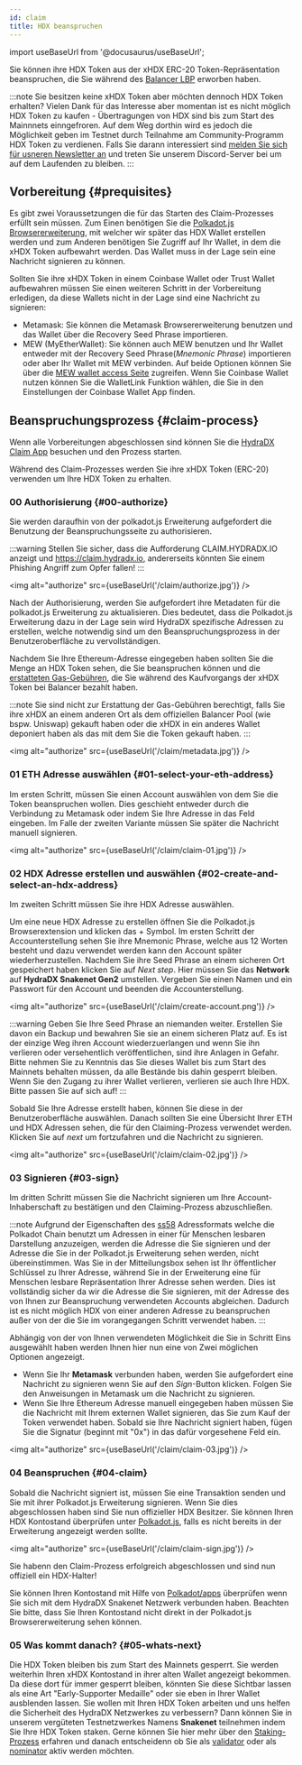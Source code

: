 ```yaml
---
id: claim
title: HDX beanspruchen
---
```


import useBaseUrl from '@docusaurus/useBaseUrl';

Sie können ihre HDX Token aus der xHDX ERC-20 Token-Repräsentation beanspruchen, die Sie während des [Balancer LBP](https://hydradx.substack.com/p/lbp-announcement) erworben haben.

:::note
Sie besitzen keine xHDX Token aber möchten dennoch HDX Token erhalten? Vielen Dank für das Interesse aber momentan ist es nicht möglich HDX Token zu kaufen - Übertragungen von HDX sind bis zum Start des Mainnnets einngefroren. Auf dem Weg dorthin wird es jedoch die Möglichkeit geben im Testnet durch Teilnahme am Community-Programm HDX Token zu verdienen. Falls Sie darann interessiert sind [melden Sie sich für usneren Newsletter an](https://hydradx.substack.com) und treten Sie unserem Discord-Server bei um auf dem Laufenden zu bleiben.
:::

## Vorbereitung {#prequisites}

Es gibt zwei Voraussetzungen die für das Starten des Claim-Prozesses erfüllt sein müssen. Zum Einen benötigen Sie die [Polkadot.js Browsererweiterung](https://polkadot.js.org/extension/), mit welcher wir später das HDX Wallet erstellen werden und zum Anderen benötigen Sie Zugriff auf Ihr Wallet, in dem die xHDX Token aufbewahrt werden. Das Wallet muss in der Lage sein eine Nachricht signieren zu können.

Sollten Sie ihre xHDX Token in einem Coinbase Wallet oder Trust Wallet aufbewahren müssen Sie einen weiteren Schritt in der Vorbereitung erledigen, da diese Wallets nicht in der Lage sind eine Nachricht zu signieren:
* Metamask: Sie können die Metamask Browsererweiterung benutzen und das Wallet über die Recovery Seed Phrase importieren.
* MEW (MyEtherWallet): Sie können auch MEW benutzen und Ihr Wallet entweder mit der Recovery Seed Phrase(*Mnemonic Phrase*) importieren oder aber Ihr Wallet mit MEW verbinden. Auf beide Optionen können Sie über die [MEW wallet access Seite](https://www.myetherwallet.com/access-my-wallet) zugreifen. Wenn Sie Coinbase Wallet nutzen können Sie die WalletLink Funktion wählen, die Sie in den Einstellungen der Coinbase Wallet App finden.

## Beanspruchungsprozess {#claim-process}

Wenn alle Vorbereitungen abgeschlossen sind können Sie die [HydraDX Claim App](https://claim.hydradx.io) besuchen und den Prozess starten.

Während des Claim-Prozesses werden Sie ihre xHDX Token (ERC-20) verwenden um Ihre HDX Token zu erhalten.

### 00 Authorisierung {#00-authorize}

Sie werden daraufhin von der polkadot.js Erweiterung aufgefordert die Benutzung der Beanspruchungsseite zu authorisieren. 

:::warning
Stellen Sie sicher, dass die Aufforderung CLAIM.HYDRADX.IO anzeigt und  https://claim.hydradx.io, andererseits könnten Sie einem Phishing Angriff zum Opfer fallen!
:::

<img alt="authorize" src={useBaseUrl('/claim/authorize.jpg')} />


Nach der Authorisierung, werden Sie aufgefordert ihre Metadaten für die polkadot.js Erweiterung zu aktualisieren. Dies bedeutet, dass die Polkadot.js Erweiterung dazu in der Lage sein wird HydraDX spezifische Adressen zu erstellen, welche notwendig sind um den Beanspruchungsprozess in der Benutzeroberfläche zu vervollständigen.

Nachdem Sie Ihre Ethereum-Adresse eingegeben haben sollten Sie die Menge an HDX Token sehen, die Sie beanspruchen können und die [erstatteten Gas-Gebühren](https://hydradx.substack.com/p/first-governance-vote), die Sie während des Kaufvorgangs der xHDX Token bei Balancer bezahlt haben.

:::note
Sie sind nicht zur Erstattung der Gas-Gebühren berechtigt, falls Sie ihre xHDX an einem anderen Ort als dem offiziellen Balancer Pool (wie bspw. Uniswap) gekauft haben oder die xHDX in ein anderes Wallet deponiert haben als das mit dem Sie die Token gekauft haben.
:::

<img alt="authorize" src={useBaseUrl('/claim/metadata.jpg')} />

### 01 ETH Adresse auswählen {#01-select-your-eth-address}

Im ersten Schritt, müssen Sie einen Account auswählen von dem Sie die Token beanspruchen wollen. Dies geschieht entweder durch die Verbindung zu Metamask oder indem Sie Ihre Adresse in das Feld eingeben. Im Falle der zweiten Variante müssen Sie später die Nachricht manuell signieren. 

<img alt="authorize" src={useBaseUrl('/claim/claim-01.jpg')} />

### 02 HDX Adresse erstellen und auswählen {#02-create-and-select-an-hdx-address}

Im zweiten Schritt müssen Sie ihre HDX Adresse auswählen.

Um eine neue HDX Adresse zu erstellen öffnen Sie die Polkadot.js Browserextension und klicken das + Symbol.
Im ersten Schritt der Accounterstellung sehen Sie ihre Mnemonic Phrase, welche aus 12 Worten besteht und dazu verwendet werden kann den Account später wiederherzustellen.
Nachdem Sie ihre Seed Phrase an einem sicheren Ort gespeichert haben klicken Sie auf *Next step*. 
Hier müssen Sie das **Network** auf **HydraDX Snakenet Gen2** umstellen. 
Vergeben Sie einen Namen und ein Passwort für den Account und beenden die Accounterstellung.

<img alt="authorize" src={useBaseUrl('/claim/create-account.png')} />

:::warning 
Geben Sie Ihre Seed Phrase an niemanden weiter. Erstellen Sie davon ein Backup und bewahren Sie sie an einem sicheren Platz auf. Es ist der einzige Weg ihren Account wiederzuerlangen und wenn Sie ihn verlieren oder versehentlich veröffentlichen, sind ihre Anlagen in Gefahr. Bitte nehmen Sie zu Kenntnis das Sie dieses Wallet bis zum Start des Mainnets behalten müssen, da alle Bestände bis dahin gesperrt bleiben. Wenn Sie den Zugang zu ihrer Wallet verlieren, verlieren sie auch Ihre HDX. Bitte passen Sie auf sich auf!
:::

Sobald Sie Ihre Adresse erstellt haben, können Sie diese in der Benutzeroberfläche auswählen.
Danach sollten Sie eine Übersicht Ihrer ETH und HDX Adressen sehen, die für den Claiming-Prozess verwendet werden.
Klicken Sie auf _next_ um fortzufahren und die Nachricht zu signieren.

<img alt="authorize" src={useBaseUrl('/claim/claim-02.jpg')} />

### 03 Signieren {#03-sign}

Im dritten Schritt müssen Sie die Nachricht signieren um Ihre Account-Inhaberschaft zu bestätigen und den Claiming-Prozess abzuschließen.

:::note
Aufgrund der Eigenschaften des  [ss58](https://polkadot.js.org/docs/keyring/start/ss58/) Adressformats welche die Polkadot Chain benutzt um Adressen in einer für Menschen lesbaren Darstellung anzuzeigen, werden die Adresse die Sie signieren und der Adresse die Sie in der Polkadot.js Erweiterung sehen werden, nicht übereinstimmen.
Was Sie in der Mitteilungsbox sehen ist Ihr öffentlicher Schlüssel zu Ihrer Adresse, während Sie in der Erweiterung eine für Menschen lesbare Repräsentation Ihrer Adresse sehen werden.
Dies ist vollständig sicher da wir die Adresse die Sie signieren, mit der Adresse des von Ihnen zur Beanspruchung verwendeten Accounts abgleichen. Dadurch ist es nicht möglich HDX von einer anderen Adresse zu beanspruchen außer von der die Sie im vorangegangen Schritt verwendet haben.
:::

Abhängig von der von Ihnen verwendeten Möglichkeit die Sie in Schritt Eins ausgewählt haben werden Ihnen hier nun eine von Zwei möglichen Optionen angezeigt.
* Wenn Sie Ihr **Metamask** verbunden haben, werden Sie aufgefordert eine Nachricht zu signieren wenn Sie auf den _Sign_-Button klicken. Folgen Sie den Anweisungen in Metamask um die Nachricht zu signieren.		
* Wenn Sie Ihre Ethereum Adresse manuell eingegeben haben müssen Sie die Nachricht mit Ihrem externen Wallet signieren, das Sie zum Kauf der Token verwendet haben. Sobald sie Ihre Nachricht signiert haben, fügen Sie die Signatur (beginnt mit "0x") in das dafür vorgesehene Feld ein.

<img alt="authorize" src={useBaseUrl('/claim/claim-03.jpg')} />

### 04 Beanspruchen {#04-claim}

Sobald die Nachricht signiert ist, müssen Sie eine Transaktion senden und Sie mit ihrer Polkadot.js Erweiterung signieren. Wenn Sie dies abgeschlossen haben sind Sie nun offizieller HDX Besitzer. Sie können Ihren HDX Kontostand überprüfen unter [Polkadot.js](https://polkadot.js.org/apps/?rpc=wss%3A%2F%2Frpc-01.snakenet.hydradx.io#/accounts), falls es nicht bereits in der Erweiterung angezeigt werden sollte.

<img alt="authorize" src={useBaseUrl('/claim/claim-sign.jpg')} />

Sie habenn den Claim-Prozess erfolgreich abgeschlossen und sind nun offiziell ein HDX-Halter!

Sie können Ihren Kontostand mit Hilfe von [Polkadot/apps](https://polkadot.js.org/apps/?rpc=wss%3A%2F%2Frpc-01.snakenet.hydradx.io#/accounts) überprüfen wenn Sie sich mit dem HydraDX Snakenet Netzwerk verbunden haben. Beachten Sie bitte, dass Sie Ihren Kontostand nicht direkt in der Polkadot.js Browsererweiterung sehen können.

### 05 Was kommt danach? {#05-whats-next}

Die HDX Token bleiben bis zum Start des Mainnets gesperrt.
Sie werden weiterhin Ihren xHDX Kontostand in ihrer alten Wallet angezeigt bekommen. Da diese dort für immer gesperrt bleiben, könnten Sie diese Sichtbar lassen als eine Art "Early-Supporter Medaille" oder sie eben in Ihrer Wallet ausblenden lassen.
Sie wollen mit Ihren HDX Token arbeiten und uns helfen die Sicherheit des HydraDX Netzwerkes zu verbessern? Dann können Sie in unserem vergüteten Testnetzwerkes Namens **Snakenet** teilnehmen indem Sie Ihre HDX Token staken. Gerne können Sie hier mehr über den [Staking-Prozess](/staking) erfahren und danach entscheidenn ob Sie als [validator](/start_validating) oder als [nominator](/start_nominating) aktiv werden möchten.
